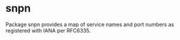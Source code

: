 # snpn

Package snpn provides a map of service names and port numbers
as registered with IANA per RFC6335.
